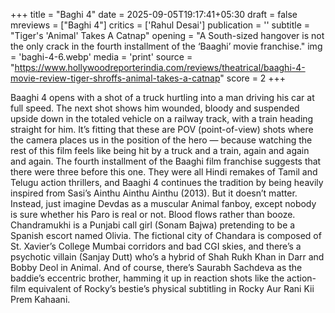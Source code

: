 +++
title = "Baghi 4"
date = 2025-09-05T19:17:41+05:30
draft = false
mreviews = ["Baghi 4"]
critics = ['Rahul Desai']
publication = ''
subtitle = "Tiger's 'Animal' Takes A Catnap"
opening = "A South-sized hangover is not the only crack in the fourth installment of the ‘Baaghi’ movie franchise."
img = 'baghi-4-6.webp'
media = 'print'
source = "https://www.hollywoodreporterindia.com/reviews/theatrical/baaghi-4-movie-review-tiger-shroffs-animal-takes-a-catnap"
score = 2
+++

Baaghi 4 opens with a shot of a truck hurtling into a man driving his car at full speed. The next shot shows him wounded, bloody and suspended upside down in the totaled vehicle on a railway track, with a train heading straight for him. It’s fitting that these are POV (point-of-view) shots where the camera places us in the position of the hero — because watching the rest of this film feels like being hit by a truck and a train, again and again and again. The fourth installment of the Baaghi film franchise suggests that there were three before this one. They were all Hindi remakes of Tamil and Telugu action thrillers, and Baaghi 4 continues the tradition by being heavily inspired from Sasi’s Ainthu Ainthu Ainthu (2013). But it doesn’t matter. Instead, just imagine Devdas as a muscular Animal fanboy, except nobody is sure whether his Paro is real or not. Blood flows rather than booze. Chandramukhi is a Punjabi call girl (Sonam Bajwa) pretending to be a Spanish escort named Olivia. The fictional city of Chandara is composed of St. Xavier’s College Mumbai corridors and bad CGI skies, and there’s a psychotic villain (Sanjay Dutt) who’s a hybrid of Shah Rukh Khan in Darr and Bobby Deol in Animal. And of course, there’s Saurabh Sachdeva as the baddie’s eccentric brother, hamming it up in reaction shots like the action-film equivalent of Rocky’s bestie’s physical subtitling in Rocky Aur Rani Kii Prem Kahaani.
